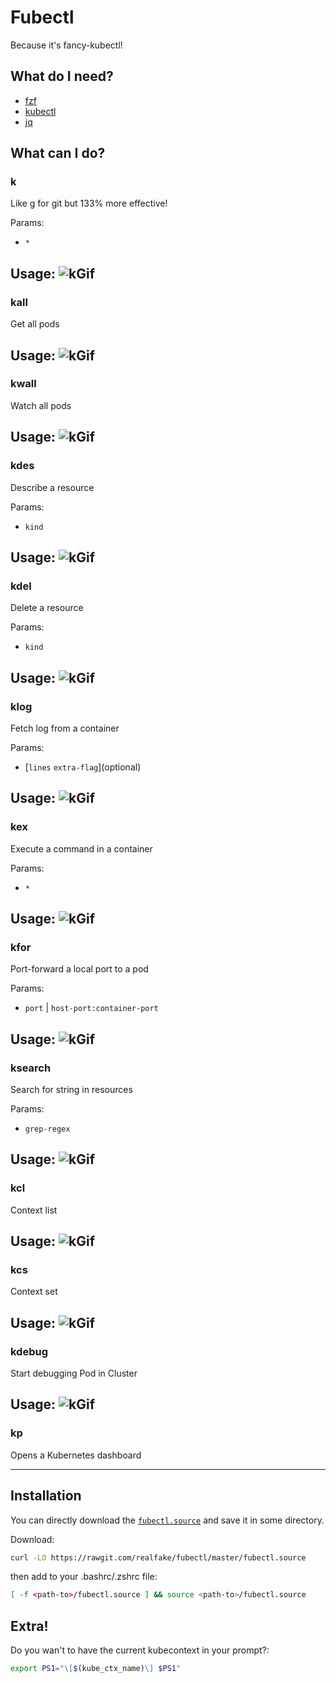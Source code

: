 # Fubectl
Because it's fancy-kubectl!

## What do I need?
* [fzf](https://github.com/junegunn/fzf)
* [kubectl](https://github.com/kubernetes/kubernetes)
* [jq](https://stedolan.github.io/jq/)

## What can I do?

### k
Like g for git but 133% more effective!

Params:
* `*`

Usage:
![kGif](./demo_src/k.gif)
---
### kall
Get all pods

Usage:
![kGif](./demo_src/kall.gif)
---
### kwall
Watch all pods

Usage:
![kGif](./demo_src/kwall.gif)
---
### kdes
Describe a resource

Params:
* `kind`

Usage:
![kGif](./demo_src/kdes.gif)
---
### kdel
Delete a resource

Params:
* `kind`

Usage:
![kGif](./demo_src/kdel.gif)
---
### klog
Fetch log from a container

Params:
* \[`lines` `extra-flag`\](optional)

Usage:
![kGif](./demo_src/klog.gif)
---
### kex
Execute a command in a container

Params:
* `*`

Usage:
![kGif](./demo_src/kex.gif)
---
### kfor
Port-forward a local port to a pod

Params:
* `port` | `host-port:container-port`

Usage:
![kGif](./demo_src/kfor.gif)
---
### ksearch
Search for string in resources

Params:
* `grep-regex`

Usage:
![kGif](./demo_src/ksearch.gif)
---
### kcl
Context list

Usage:
![kGif](./demo_src/kcl.gif)
---
### kcs
Context set

Usage:
![kGif](./demo_src/kcs.gif)
---
### kdebug
Start debugging Pod in Cluster

Usage:
![kGif](./demo_src/kdebug.gif)
---
### kp
Opens a Kubernetes dashboard

---

## Installation

You can directly download the [`fubectl.source`](https://rawgit.com/realfake/fubectl/master/fubectl.source)
and save it in some directory.

Download:
```sh
curl -LO https://rawgit.com/realfake/fubectl/master/fubectl.source
```

then add to your .bashrc/.zshrc file:
```sh
[ -f <path-to>/fubectl.source ] && source <path-to>/fubectl.source
```

## Extra!
Do you wan't to have the current kubecontext in your prompt?:
```bash
export PS1="\[$(kube_ctx_name)\] $PS1"
```
